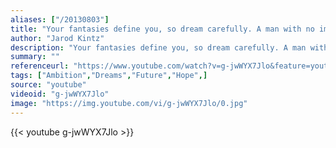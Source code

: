 ```yaml
---
aliases: ["/20130803"]
title: "Your fantasies define you, so dream carefully. A man with no imagination is a man with no future in today’s world—and no past in tomorrow’s."
author: "Jarod Kintz"
description: "Your fantasies define you, so dream carefully. A man with no imagination is a man with no future in today’s world—and no past in tomorrow’s. - Jarod Kintz quotes from GetInspired365.com"
summary: ""
referenceurl: "https://www.youtube.com/watch?v=g-jwWYX7Jlo&feature=youtu.be"
tags: ["Ambition","Dreams","Future","Hope",]
source: "youtube"
videoid: "g-jwWYX7Jlo"
image: "https://img.youtube.com/vi/g-jwWYX7Jlo/0.jpg"
---
```


{{< youtube g-jwWYX7Jlo >}}
